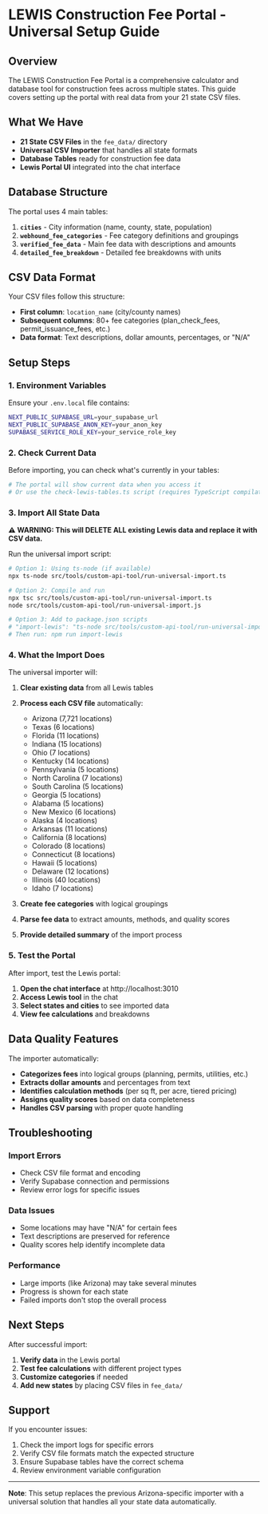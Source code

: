 # LEWIS Construction Fee Portal - Universal Setup Guide

## Overview

The LEWIS Construction Fee Portal is a comprehensive calculator and database tool for construction fees across multiple states. This guide covers setting up the portal with real data from your 21 state CSV files.

## What We Have

- **21 State CSV Files** in the `fee_data/` directory
- **Universal CSV Importer** that handles all state formats
- **Database Tables** ready for construction fee data
- **Lewis Portal UI** integrated into the chat interface

## Database Structure

The portal uses 4 main tables:

1. **`cities`** - City information (name, county, state, population)
2. **`webhound_fee_categories`** - Fee category definitions and groupings
3. **`verified_fee_data`** - Main fee data with descriptions and amounts
4. **`detailed_fee_breakdown`** - Detailed fee breakdowns with units

## CSV Data Format

Your CSV files follow this structure:
- **First column**: `location_name` (city/county names)
- **Subsequent columns**: 80+ fee categories (plan_check_fees, permit_issuance_fees, etc.)
- **Data format**: Text descriptions, dollar amounts, percentages, or "N/A"

## Setup Steps

### 1. Environment Variables

Ensure your `.env.local` file contains:
```bash
NEXT_PUBLIC_SUPABASE_URL=your_supabase_url
NEXT_PUBLIC_SUPABASE_ANON_KEY=your_anon_key
SUPABASE_SERVICE_ROLE_KEY=your_service_role_key
```

### 2. Check Current Data

Before importing, you can check what's currently in your tables:
```bash
# The portal will show current data when you access it
# Or use the check-lewis-tables.ts script (requires TypeScript compilation)
```

### 3. Import All State Data

**⚠️ WARNING: This will DELETE ALL existing Lewis data and replace it with CSV data.**

Run the universal import script:
```bash
# Option 1: Using ts-node (if available)
npx ts-node src/tools/custom-api-tool/run-universal-import.ts

# Option 2: Compile and run
npx tsc src/tools/custom-api-tool/run-universal-import.ts
node src/tools/custom-api-tool/run-universal-import.js

# Option 3: Add to package.json scripts
# "import-lewis": "ts-node src/tools/custom-api-tool/run-universal-import.ts"
# Then run: npm run import-lewis
```

### 4. What the Import Does

The universal importer will:

1. **Clear existing data** from all Lewis tables
2. **Process each CSV file** automatically:
   - Arizona (7,721 locations)
   - Texas (6 locations) 
   - Florida (11 locations)
   - Indiana (15 locations)
   - Ohio (7 locations)
   - Kentucky (14 locations)
   - Pennsylvania (5 locations)
   - North Carolina (7 locations)
   - South Carolina (5 locations)
   - Georgia (5 locations)
   - Alabama (5 locations)
   - New Mexico (6 locations)
   - Alaska (4 locations)
   - Arkansas (11 locations)
   - California (8 locations)
   - Colorado (8 locations)
   - Connecticut (8 locations)
   - Hawaii (5 locations)
   - Delaware (12 locations)
   - Illinois (40 locations)
   - Idaho (7 locations)

3. **Create fee categories** with logical groupings
4. **Parse fee data** to extract amounts, methods, and quality scores
5. **Provide detailed summary** of the import process

### 5. Test the Portal

After import, test the Lewis portal:

1. **Open the chat interface** at http://localhost:3010
2. **Access Lewis tool** in the chat
3. **Select states and cities** to see imported data
4. **View fee calculations** and breakdowns

## Data Quality Features

The importer automatically:

- **Categorizes fees** into logical groups (planning, permits, utilities, etc.)
- **Extracts dollar amounts** and percentages from text
- **Identifies calculation methods** (per sq ft, per acre, tiered pricing)
- **Assigns quality scores** based on data completeness
- **Handles CSV parsing** with proper quote handling

## Troubleshooting

### Import Errors
- Check CSV file format and encoding
- Verify Supabase connection and permissions
- Review error logs for specific issues

### Data Issues
- Some locations may have "N/A" for certain fees
- Text descriptions are preserved for reference
- Quality scores help identify incomplete data

### Performance
- Large imports (like Arizona) may take several minutes
- Progress is shown for each state
- Failed imports don't stop the overall process

## Next Steps

After successful import:

1. **Verify data** in the Lewis portal
2. **Test fee calculations** with different project types
3. **Customize categories** if needed
4. **Add new states** by placing CSV files in `fee_data/`

## Support

If you encounter issues:
1. Check the import logs for specific errors
2. Verify CSV file formats match the expected structure
3. Ensure Supabase tables have the correct schema
4. Review environment variable configuration

---

**Note**: This setup replaces the previous Arizona-specific importer with a universal solution that handles all your state data automatically.
